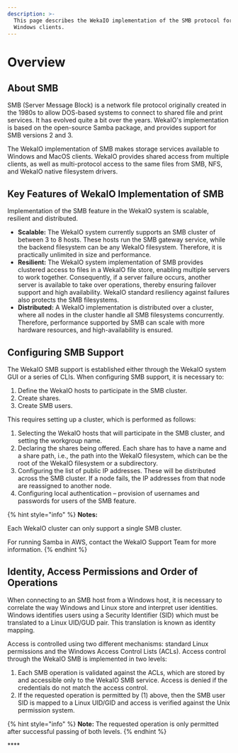 ```yaml
---
description: >-
  This page describes the WekaIO implementation of the SMB protocol for shared
  Windows clients.
---
```


# Overview

## About SMB

SMB \(Server Message Block\) is a network file protocol originally created in the 1980s to allow DOS-based systems to connect to shared file and print services. It has evolved quite a bit over the years. WekaIO's implementation is based on the open-source Samba package, and provides support for SMB versions 2 and 3.

The WekaIO implementation of SMB makes storage services available to Windows and MacOS clients. WekaIO provides shared access from multiple clients, as well as multi-protocol access to the same files from SMB, NFS, and WekaIO native filesystem drivers.

## Key Features of WekaIO Implementation of SMB

Implementation of the SMB feature in the WekaIO system is scalable, resilient and distributed.

* **Scalable:** The WekaIO system currently supports an SMB cluster of between 3 to 8 hosts. These hosts run the SMB gateway service, while the backend filesystem can be any WekaIO filesystem. Therefore, it is practically unlimited in size and performance.
* **Resilient:** The WekaIO system implementation of SMB provides clustered access to files in a WekaIO file store, enabling multiple servers to work together. Consequently, if a server failure occurs, another server is available to take over operations, thereby ensuring failover support and high availability. WekaIO standard resiliency against failures also protects the SMB filesystems.
* **Distributed:** A WekaIO implementation is distributed over a cluster, where all nodes in the cluster handle all SMB filesystems concurrently. Therefore, performance supported by SMB can scale with more hardware resources, and high-availability is ensured.

## Configuring SMB Support

The WekaIO SMB support is established either through the WekaIO system GUI or a series of CLIs. When configuring SMB support, it is necessary to:

1. Define the WekaIO hosts to participate in the SMB cluster.
2. Create shares.
3. Create SMB users.

This requires setting up a cluster, which is performed as follows:

1. Selecting the WekaIO hosts that will participate in the SMB cluster, and setting the workgroup name.
2. Declaring the shares being offered. Each share has to have a name and a share path, i.e., the path into the WekaIO filesystem, which can be the root of the WekaIO filesystem or a subdirectory.
3. Configuring the list of public IP addresses. These will be distributed across the SMB cluster. If a node fails, the IP addresses from that node are reassigned to another node.
4. Configuring local authentication – provision of usernames and passwords for users of the SMB feature.

{% hint style="info" %}
**Notes:**

Each WekaIO cluster can only support a single SMB cluster.

For running Samba in AWS, contact the WekaIO Support Team for more information.
{% endhint %}

## Identity, Access Permissions and Order of Operations <a id="access-permissions-and-order-of-operations"></a>

When connecting to an SMB host from a Windows host, it is necessary to correlate the way Windows and Linux store and interpret user identities. Windows identifies users using a Security Identifier \(SID\) which must be translated to a Linux UID/GUD pair.  This translation is known as identity mapping.

Access is controlled using two different mechanisms: standard Linux permissions and the Windows Access Control Lists \(ACLs\). Access control through the WekaIO SMB is implemented in two levels:

1. Each SMB operation is validated against the ACLs, which are stored by and accessible only to the WekaIO SMB service. Access is denied if the credentials do not match the access control.
2. If the requested operation is permitted by \(1\) above, then the SMB user SID is mapped to a Linux UID/GID and access is verified against the Unix permission system.

{% hint style="info" %}
**Note:** The requested operation is only permitted after successful passing of both levels.
{% endhint %}

\*\*\*\*

##  <a id="smb-management-using-cli-commands"></a>

